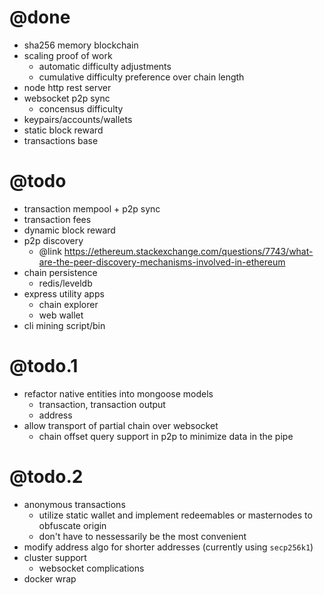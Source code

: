 # @done
- sha256 memory blockchain
- scaling proof of work
  - automatic difficulty adjustments
  - cumulative difficulty preference over chain length
- node http rest server
- websocket p2p sync
  - concensus difficulty
- keypairs/accounts/wallets
- static block reward
- transactions base

# @todo
- transaction mempool + p2p sync
- transaction fees
- dynamic block reward
- p2p discovery
  - @link https://ethereum.stackexchange.com/questions/7743/what-are-the-peer-discovery-mechanisms-involved-in-ethereum
- chain persistence
  - redis/leveldb
- express utility apps
  - chain explorer
  - web wallet
- cli mining script/bin

# @todo.1
- refactor native entities into mongoose models
  - transaction, transaction output
  - address
- allow transport of partial chain over websocket
  - chain offset query support in p2p to minimize data in the pipe

# @todo.2
- anonymous transactions
  - utilize static wallet and implement redeemables or masternodes to obfuscate origin
  - don't have to nessessarily be the most convenient
- modify address algo for shorter addresses (currently using `secp256k1`)
- cluster support
  - websocket complications
- docker wrap

